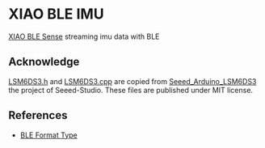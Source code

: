 # XIAO BLE IMU

[XIAO BLE Sense](https://wiki.seeedstudio.com/XIAO-BLE-Sense-Bluetooth-Usage/) streaming imu data with BLE

## Acknowledge

[LSM6DS3.h](https://raw.githubusercontent.com/Seeed-Studio/Seeed_Arduino_LSM6DS3/master/LSM6DS3.h) and [LSM6DS3.cpp](https://raw.githubusercontent.com/Seeed-Studio/Seeed_Arduino_LSM6DS3/master/LSM6DS3.cpp) are copied from [Seeed_Arduino_LSM6DS3](https://raw.githubusercontent.com/Seeed-Studio/Seeed_Arduino_LSM6DS3/) the project of Seeed-Studio. These files are published under MIT license.

## References

- [BLE Format Type](https://btprodspecificationrefs.blob.core.windows.net/assigned-numbers/Assigned%20Number%20Types/Format%20Types.pdf)
